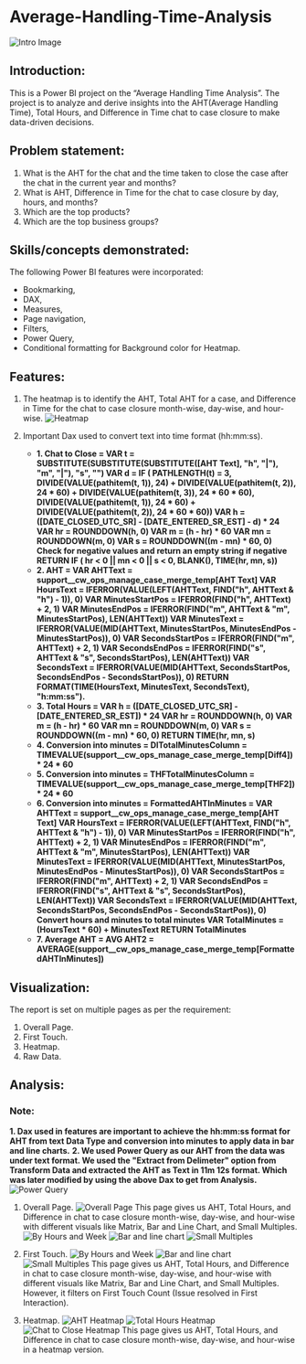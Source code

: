 # Average-Handling-Time-Analysis

![Intro Image](https://github.com/saud968/Average-Handling-Time-Analysis/blob/main/Intro%20Page.png)

## Introduction:
This is a Power BI project on the “Average Handling Time Analysis”. The
project is to analyze and derive insights into the AHT(Average Handling Time), Total Hours, and Difference in Time chat to case closure to make data-driven decisions.

## Problem statement:
1. What is the AHT for the chat and the time taken to close the case after the chat in the current year and months?
2. What is AHT, Difference in Time for the chat to case closure  by day, hours, and months?
3. Which are the top products?
4. Which are the top business groups?

## Skills/concepts demonstrated:
The following Power BI features were incorporated:
-	Bookmarking, 
-	DAX, 
-	Measures, 
-	Page navigation, 
-	Filters,
-	Power Query,
-	Conditional formatting for Background color for Heatmap.

## Features:
1. The heatmap is to identify the AHT, Total AHT for a case, and Difference in Time for the chat to case closure  month-wise, day-wise, and hour-wise.
   ![Heatmap](https://github.com/saud968/Average-Handling-Time-Analysis/blob/main/Heatmap%20-%20AHT.png)

2. Important Dax used to convert text into time format (hh:mm:ss).
   - **1. Chat to Close = 
VAR t = SUBSTITUTE(SUBSTITUTE(SUBSTITUTE([AHT Text], "h", "|"), "m", "|"), "s", "")
VAR d = IF (
        PATHLENGTH(t) = 3,
        DIVIDE(VALUE(pathitem(t, 1)), 24)
            + DIVIDE(VALUE(pathitem(t, 2)), 24 * 60)
            + DIVIDE(VALUE(pathitem(t, 3)), 24 * 60 * 60),
        DIVIDE(VALUE(pathitem(t, 1)), 24 * 60)
            + DIVIDE(VALUE(pathitem(t, 2)), 24 * 60 * 60))
VAR h = ([DATE_CLOSED_UTC_SR] - [DATE_ENTERED_SR_EST] - d) * 24
VAR hr = ROUNDDOWN(h, 0)
VAR m = (h - hr) * 60
VAR mn = ROUNDDOWN(m, 0)
VAR s = ROUNDDOWN((m - mn) * 60, 0) Check for negative values and return an empty string if negative
RETURN
    IF (
        hr < 0 || mn < 0 || s < 0,
        BLANK(),
        TIME(hr, mn, s))**
   - **2. AHT = VAR AHTText = support__cw_ops_manage_case_merge_temp[AHT Text] VAR HoursText = IFERROR(VALUE(LEFT(AHTText, FIND("h", AHTText & "h") - 1)), 0) VAR MinutesStartPos = IFERROR(FIND("h", AHTText) + 2, 1) VAR MinutesEndPos = IFERROR(FIND("m", AHTText & "m", MinutesStartPos), LEN(AHTText)) VAR MinutesText = IFERROR(VALUE(MID(AHTText, MinutesStartPos, MinutesEndPos - MinutesStartPos)), 0) VAR SecondsStartPos = IFERROR(FIND("m", AHTText) + 2, 1) VAR SecondsEndPos = IFERROR(FIND("s", AHTText & "s", SecondsStartPos), LEN(AHTText)) 
VAR SecondsText = IFERROR(VALUE(MID(AHTText, SecondsStartPos, SecondsEndPos - SecondsStartPos)), 0) RETURN FORMAT(TIME(HoursText, MinutesText, SecondsText), "h:mm:ss").**
   - **3. Total Hours = VAR h = ([DATE_CLOSED_UTC_SR] - [DATE_ENTERED_SR_EST]) * 24 VAR hr = ROUNDDOWN(h, 0) VAR m = (h - hr) * 60 VAR mn = ROUNDDOWN(m, 0) VAR s = ROUNDDOWN((m - mn) * 60, 0) RETURN TIME(hr, mn, s)**
   - **4. Conversion into minutes = DITotalMinutesColumn = TIMEVALUE(support__cw_ops_manage_case_merge_temp[Diff4]) * 24 * 60**
   - **5. Conversion into minutes = THFTotalMinutesColumn = TIMEVALUE(support__cw_ops_manage_case_merge_temp[THF2]) * 24 * 60**
   - **6. Conversion into minutes = FormattedAHTInMinutes = VAR AHTText = support__cw_ops_manage_case_merge_temp[AHT Text] VAR HoursText = IFERROR(VALUE(LEFT(AHTText, FIND("h", AHTText & "h") - 1)), 0) VAR MinutesStartPos = IFERROR(FIND("h", AHTText) + 2, 1) VAR MinutesEndPos = IFERROR(FIND("m", AHTText & "m", MinutesStartPos), LEN(AHTText)) VAR MinutesText = IFERROR(VALUE(MID(AHTText, MinutesStartPos, MinutesEndPos - MinutesStartPos)), 0) VAR SecondsStartPos = IFERROR(FIND("m", AHTText) + 2, 1) VAR SecondsEndPos = IFERROR(FIND("s", AHTText & "s", SecondsStartPos), LEN(AHTText)) VAR SecondsText = IFERROR(VALUE(MID(AHTText, SecondsStartPos, SecondsEndPos - SecondsStartPos)), 0) Convert hours and minutes to total minutes VAR TotalMinutes = (HoursText * 60) + MinutesText RETURN TotalMinutes**
   - **7. Average AHT = AVG AHT2 = AVERAGE(support__cw_ops_manage_case_merge_temp[FormattedAHTInMinutes])**

## Visualization:
The report is set on multiple pages as per the requirement:
1.	Overall Page.
2.	First Touch. 
3.	Heatmap.
4.	Raw Data.

## Analysis:

### Note: 
**1. Dax used in features are important to achieve the hh:mm:ss format for AHT from text Data Type and conversion into minutes to apply data in bar and line charts.**
**2. We used Power Query as our AHT from the data was under text format. We used the "Extract from Delimeter" option from Transform Data and extracted the AHT as Text in 11m 12s format. Which was later modified by using the above Dax to get from Analysis.**
![Power Query](https://github.com/saud968/Average-Handling-Time-Analysis/blob/main/Power%20Query.png)

1. Overall Page.
![Overall Page](https://github.com/saud968/Average-Handling-Time-Analysis/blob/main/Intro%20Page.png)
This page gives us AHT, Total Hours, and Difference in chat to case closure month-wise, day-wise, and hour-wise with different visuals like Matrix, Bar and Line Chart, and Small Multiples. 
![By Hours and Week](https://github.com/saud968/Average-Handling-Time-Analysis/blob/main/Overall%20Page%20-%201%20(Days%2C%20Months%2C%20and%20Hours).png)
![Bar and line chart](https://github.com/saud968/Average-Handling-Time-Analysis/blob/main/Overall%20Page%20-%202%20(Bar%20and%20Line%20Chart).png)
![Small Multiples](https://github.com/saud968/Average-Handling-Time-Analysis/blob/main/Overall%20Page%20-%203%20(Bar%20and%20Line%20Chart%20with%20Small%20Multiples).png)

2. First Touch.
![By Hours and Week](https://github.com/saud968/Average-Handling-Time-Analysis/blob/main/Overall%20Page%20-%201%20(Days%2C%20Months%2C%20and%20Hours).png)
![Bar and line chart](https://github.com/saud968/Average-Handling-Time-Analysis/blob/main/Overall%20Page%20-%202%20(Bar%20and%20Line%20Chart).png)
![Small Multiples](https://github.com/saud968/Average-Handling-Time-Analysis/blob/main/Overall%20Page%20-%203%20(Bar%20and%20Line%20Chart%20with%20Small%20Multiples).png)
This page gives us AHT, Total Hours, and Difference in chat to case closure month-wise, day-wise, and hour-wise with different visuals like Matrix, Bar and Line Chart, and Small Multiples. However, it filters on First Touch Count (Issue resolved in First Interaction).

3. Heatmap.
![AHT Heatmap](https://github.com/saud968/Average-Handling-Time-Analysis/blob/main/Heatmap%20-%20AHT.png)
![Total Hours Heatmap](https://github.com/saud968/Average-Handling-Time-Analysis/blob/main/Heatmap%20-%20Total%20Hours.png)
![Chat to Close Heatmap](https://github.com/saud968/Average-Handling-Time-Analysis/blob/main/Heatmap%20-%20Chat%20to%20Close.png)
This page gives us AHT, Total Hours, and Difference in chat to case closure month-wise, day-wise, and hour-wise in a heatmap version. 


